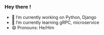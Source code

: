 ### Hey there !




- 🔭 I’m currently working on Python, Django
- 🌱 I’m currently learning gRPC, microservice 
- 😄 Pronouns: He/Him
